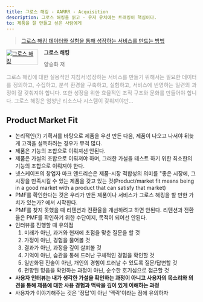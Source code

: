 ```yaml
---
title: 그로스 해킹 - AARRR - Acquisition
description: 그로스 해킹을 읽고 - 유저 유치에는 트래킹이 핵심이다.
to: 제품을 잘 만들고 싶은 사람에게
---
```


> [그로스 해킹 데이터와 실험을 통해 성장하는 서비스를 만드는 방법](http://www.yes24.com/Product/Goods/96576416)

<div style="clear: left; text-align: left">
  <div style="float: left; margin: 0 15px 5px 0">
    <a
      href="http://www.yes24.com/Product/Goods/96576416"
      style="display: inline-block; overflow: hidden; border: solid 1px #ccc"
      target="_blank"
      ><img
        style="margin: -1px; vertical-align: top"
        src="//image.yes24.com/goods/96576416/S"
        alt="그로스 해킹"
    /></a>
  </div>
  <div>
    <p
      style="
        line-height: 1.2em;
        color: #333;
        font-size: 14px;
        font-weight: bold;
      "
    >
      그로스 해킹
    </p>
    <p style="margin-top: 5px; line-height: 1.2em; color: #666">
      양승화 저
    </p>
    <p
      style="
        margin-top: 14px;
        line-height: 1.5em;
        text-align: justify;
        color: #999;
      "
    >
      그로스 해킹에 대한 실용적인 지침서!성장하는 서비스를 만들기 위해서는
      필요한 데이터를 정의하고, 수집하고, 분석 환경을 구축하고, 실험하고,
      서비스에 반영하는 일련의 과정이 잘 갖춰져야 합니다. 또한 성장을 위한
      효율적인 조직 구조와 문화를 만들어야 합니다. 그로스 해킹은 엄청난 리소스나
      시스템이 갖춰져야만...
    </p>
  </div>
</div>

## Product Market Fit

- 논리적인(?) 기획서를 바탕으로 제품을 우선 만든 다음, 제품이 나오고 나서야 뒤늦게 고객을 설득하려는 경우가 무척 많다.
- 제품은 기능의 조합으로 이뤄져선 안된다.
- 제품은 가설의 조합으로 이뤄져야 하며, 그러한 가설을 테스트 하기 위한 최소한의 기능의 조합으로 이뤄져야 한다.
- 넷스케이프의 창업자 마크 앤드리슨은 제품-시장 적합성의 의미를 "좋은 시장에, 그 시장을 만족시킬 수 있는 제품을 갖고 있는 것(Product/market fit means being in a good market with a product that can satisfy that market)
- PMF를 확인한다는 것은 우리가 만든 제품이나 서비스가 그로스 해킹을 할 만한 가치가 있는가? 에서 시작한다.
- PMF를 찾지 못했을 때 리텐션과 전환율을 개선하려고 하면 안된다. 리텐션과 전환율은 PMF를 확인하기 위한 수단이지, 목적이 되어선 안된다.
- 인터뷰를 진행할 때 유의점
  1.  미래가 아닌, 과거와 현재에 초점을 맞춘 질문을 할 것
  2.  가정이 아닌, 경험을 물어볼 것
  3.  결과가 아닌, 과정을 깊이 살펴볼 것
  4.  기억이 아닌, 습관을 통해 드러난 구체적인 경험을 확인할 것
  5.  일반화된 진술이 아닌, 개인의 경험이 드러날 수 있도록 질문/답변할 것
  6.  편향된 믿음을 확인하는 과정이 아닌, 순수한 호기심으로 접근할 것
- **사용자 인터뷰는 내가 생각한 가설을 확인하는 과정이 아니고 사용자의 목소리와 의견을 통해 제품에 대한 사용 경험과 맥락을 깊이 있게 이해하는 과정**
- 사용자가 이야기해주는 것은 '정답'이 아닌 '맥락'이라는 점에 유의하자
